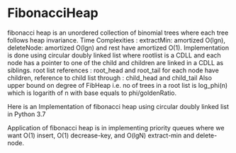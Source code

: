 # FibonacciHeap

fibonacci heap is an unordered collection of binomial trees where each tree follows heap invariance.
Time Complexities : extractMin: amortized O(lgn), deleteNode: amortized O(lgn) and rest have amortized O(1).
Implementation is done using circular doubly linked list where rootlist is a CDLL and each node
has a pointer to one of the child and children are linked in a CDLL as siblings.
root list references : root_head and root_tail
for each node have children, reference to child list through : child_head and child_tail
Also upper bound on degree of FibHeap i.e. no of trees in a root list is log_phi(n) which is 
logarith of n with base equals to phi/goldenRatio.


Here is an Implementation of fibonacci heap using circular doubly linked list in Python 3.7

Application of fibonacci heap is in implementing priority queues where we want O(1) insert, O(1) decrease-key, and O(lgN) extract-min and delete-node.
